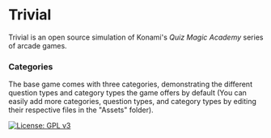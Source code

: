 # Trivial

Trivial is an open source simulation of Konami's *Quiz Magic Academy* series of arcade games.

### Categories

The base game comes with three categories, demonstrating the different question types and category types the game offers by default (You can easily add more categories, question types, and category types by editing their respective files in the "Assets" folder).

[![License: GPL v3](https://img.shields.io/badge/License-GPLv3-blue.svg)](https://www.gnu.org/licenses/gpl-3.0)